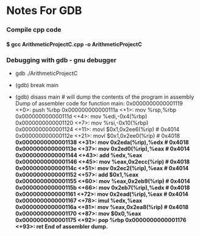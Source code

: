 # Notes For GDB
### Compile cpp code 

#### $ gcc ArithmeticProjectC.cpp -o ArithmeticProjectC 

### Debugging with gdb - gnu debugger
- gdb ./ArithmeticProjectC 

- (gdb) break main
- (gdb) disass main # will dump the contents of the program in assembly
Dump of assembler code for function main:
   0x0000000000001119 <+0>:     push   %rbp
   0x000000000000111a <+1>:     mov    %rsp,%rbp
   0x000000000000111d <+4>:     mov    %edi,-0x4(%rbp)
   0x0000000000001120 <+7>:     mov    %rsi,-0x10(%rbp)
   0x0000000000001124 <+11>:    movl   $0x1,0x2ee6(%rip)        # 0x4014 <a>
   0x000000000000112e <+21>:    movl   $0x1,0x2ee0(%rip)        # 0x4018 <b>
   0x0000000000001138 <+31>:    mov    0x2eda(%rip),%edx        # 0x4018 <b>
   0x000000000000113e <+37>:    mov    0x2ed0(%rip),%eax        # 0x4014 <a>
   0x0000000000001144 <+43>:    add    %edx,%eax
   0x0000000000001146 <+45>:    mov    %eax,0x2ecc(%rip)        # 0x4018 <b>
   0x000000000000114c <+51>:    mov    0x2ec2(%rip),%eax        # 0x4014 <a>
   0x0000000000001152 <+57>:    add    $0x1,%eax
   0x0000000000001155 <+60>:    mov    %eax,0x2eb9(%rip)        # 0x4014 <a>
   0x000000000000115b <+66>:    mov    0x2eb7(%rip),%edx        # 0x4018 <b>
   0x0000000000001161 <+72>:    mov    0x2ead(%rip),%eax        # 0x4014 <a>
   0x0000000000001167 <+78>:    imul   %edx,%eax
   0x000000000000116a <+81>:    mov    %eax,0x2ea8(%rip)        # 0x4018 <b>
   0x0000000000001170 <+87>:    mov    $0x0,%eax
   0x0000000000001175 <+92>:    pop    %rbp
   0x0000000000001176 <+93>:    ret
End of assembler dump.

